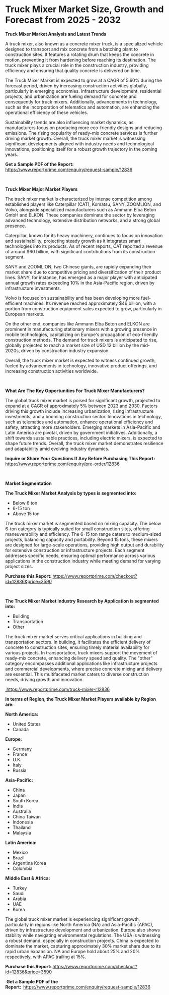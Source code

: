 <p><h1>Truck Mixer Market Size, Growth and Forecast from 2025 - 2032</h1></p><p><strong>Truck Mixer Market Analysis and Latest Trends</strong></p>
<p><p>A truck mixer, also known as a concrete mixer truck, is a specialized vehicle designed to transport and mix concrete from a batching plant to construction sites. It features a rotating drum that keeps the concrete in motion, preventing it from hardening before reaching its destination. The truck mixer plays a crucial role in the construction industry, providing efficiency and ensuring that quality concrete is delivered on time.</p><p>The Truck Mixer Market is expected to grow at a CAGR of 5.60% during the forecast period, driven by increasing construction activities globally, particularly in emerging economies. Infrastructure development, residential projects, and urbanization are fueling demand for concrete and consequently for truck mixers. Additionally, advancements in technology, such as the incorporation of telematics and automation, are enhancing the operational efficiency of these vehicles. </p><p>Sustainability trends are also influencing market dynamics, as manufacturers focus on producing more eco-friendly designs and reducing emissions. The rising popularity of ready-mix concrete services is further driving market growth. Overall, the truck mixer market is witnessing significant developments aligned with industry needs and technological innovations, positioning itself for a robust growth trajectory in the coming years.</p></p>
<p><strong>Get a Sample PDF of the Report:&nbsp;</strong> <a href="https://www.reportprime.com/enquiry/request-sample/12836?utm_campaign=4436&utm_medium=2&utm_source=Github&utm_content=ia&utm_term=17052025&utm_id=truck-mixer">https://www.reportprime.com/enquiry/request-sample/12836</a></p>
<p>&nbsp;</p>
<p><strong>Truck Mixer Major Market Players</strong></p>
<p><p>The truck mixer market is characterized by intense competition among established players like Caterpillar (CAT), Komatsu, SANY, ZOOMLION, and Volvo, alongside specialized manufacturers such as Ammann Elba Beton GmbH and ELKON. These companies dominate the sector by leveraging advanced technology, extensive distribution networks, and a strong global presence.</p><p>Caterpillar, known for its heavy machinery, continues to focus on innovation and sustainability, projecting steady growth as it integrates smart technologies into its products. As of recent reports, CAT reported a revenue of around $60 billion, with significant contributions from its construction segment.</p><p>SANY and ZOOMLION, two Chinese giants, are rapidly expanding their market share due to competitive pricing and diversification of their product lines. SANY, for instance, has emerged as a major player with anticipated annual growth rates exceeding 10% in the Asia-Pacific region, driven by infrastructure investments.</p><p>Volvo is focused on sustainability and has been developing more fuel-efficient machines. Its revenue reached approximately $46 billion, with a portion from construction equipment sales expected to grow, particularly in European markets. </p><p>On the other end, companies like Ammann Elba Beton and ELKON are prominent in manufacturing stationary mixers with a growing presence in mobile technologies, capitalizing on Europe's propagation of eco-friendly construction methods. The demand for truck mixers is anticipated to rise, globally projected to reach a market size of USD 12 billion by the mid-2020s, driven by construction industry expansion.</p><p>Overall, the truck mixer market is expected to witness continued growth, fueled by advancements in technology, innovative product offerings, and increasing construction activities worldwide.</p></p>
<p>&nbsp;</p>
<p><strong>What Are The Key Opportunities For Truck Mixer Manufacturers?</strong></p>
<p><p>The global truck mixer market is poised for significant growth, projected to expand at a CAGR of approximately 5% between 2023 and 2030. Factors driving this growth include increasing urbanization, rising infrastructure investments, and a booming construction sector. Innovations in technology, such as telematics and automation, enhance operational efficiency and safety, attracting more stakeholders. Emerging markets in Asia-Pacific and Latin America are pivotal, driven by government initiatives. Additionally, a shift towards sustainable practices, including electric mixers, is expected to shape future trends. Overall, the truck mixer market demonstrates resilience and adaptability amid evolving industry dynamics.</p></p>
<p><strong>Inquire or Share Your Questions If Any Before Purchasing This Report:</strong> <a href="https://www.reportprime.com/enquiry/pre-order/12836?utm_campaign=4436&utm_medium=2&utm_source=Github&utm_content=ia&utm_term=17052025&utm_id=truck-mixer">https://www.reportprime.com/enquiry/pre-order/12836</a></p>
<p>&nbsp;</p>
<p><strong>Market Segmentation</strong></p>
<p><strong>The Truck Mixer Market Analysis by types is segmented into:</strong></p>
<p><ul><li>Below 6 ton</li><li>6-15 ton</li><li>Above 15 ton</li></ul></p>
<p><p>The truck mixer market is segmented based on mixing capacity. The below 6-ton category is typically suited for small construction sites, offering maneuverability and efficiency. The 6-15 ton range caters to medium-sized projects, balancing capacity and portability. Beyond 15 tons, these mixers are designed for large-scale operations, providing high output and durability for extensive construction or infrastructure projects. Each segment addresses specific needs, ensuring optimal performance across various applications in the construction industry while meeting demand for varying project sizes.</p></p>
<p><strong>Purchase this Report:&nbsp;</strong><a href="https://www.reportprime.com/checkout?id=12836&price=3590&utm_campaign=4436&utm_medium=2&utm_source=Github&utm_content=ia&utm_term=17052025&utm_id=truck-mixer">https://www.reportprime.com/checkout?id=12836&price=3590</a></p>
<p>&nbsp;</p>
<p><strong>The Truck Mixer Market Industry Research by Application is segmented into:</strong></p>
<p><ul><li>Building</li><li>Transportation</li><li>Other</li></ul></p>
<p><p>The truck mixer market serves critical applications in building and transportation sectors. In building, it facilitates the efficient delivery of concrete to construction sites, ensuring timely material availability for various projects. In transportation, truck mixers support the movement of ready-mix concrete, enhancing delivery speed and quality. The "other" category encompasses additional applications like infrastructure projects and commercial developments, where precise concrete mixing and delivery are essential. This multifaceted market caters to diverse construction needs, driving growth and innovation.</p></p>
<p><a href="https://www.reportprime.com/truck-mixer-r12836?utm_campaign=4436&utm_medium=2&utm_source=Github&utm_content=ia&utm_term=17052025&utm_id=truck-mixer">&nbsp;https://www.reportprime.com/truck-mixer-r12836</a></p>
<p><strong>In terms of Region, the Truck Mixer Market Players available by Region are:</strong></p>
<p>
    <p> <strong> North America: </strong>
        <ul>
            <li>United States</li>
            <li>Canada</li>
        </ul>
        </p> 
    <p> <strong> Europe: </strong>
        <ul>
            <li>Germany</li>
            <li>France</li>
            <li>U.K.</li>
            <li>Italy</li>
            <li>Russia</li>
        </ul>
        </p> 
    <p> <strong> Asia-Pacific: </strong>
        <ul>
            <li>China</li>
            <li>Japan</li>
            <li>South Korea</li>
            <li>India</li>
            <li>Australia</li>
            <li>China Taiwan</li>
            <li>Indonesia</li>
            <li>Thailand</li>
            <li>Malaysia</li>
        </ul>
        </p> 
    <p> <strong> Latin America: </strong>
        <ul>
            <li>Mexico</li>
            <li>Brazil</li>
            <li>Argentina Korea</li>
            <li>Colombia</li>
        </ul>
        </p> 
    <p> <strong> Middle East & Africa: </strong>
        <ul>
            <li>Turkey</li>
            <li>Saudi</li>
            <li>Arabia</li>
            <li>UAE</li>
            <li>Korea</li>
        </ul>
    </p>
    </p>
<p><p>The global truck mixer market is experiencing significant growth, particularly in regions like North America (NA) and Asia-Pacific (APAC), driven by infrastructure development and urbanization. Europe also shows stability while navigating environmental regulations. The USA is witnessing a robust demand, especially in construction projects. China is expected to dominate the market, capturing approximately 30% market share due to its rapid urban expansion. NA and Europe hold about 25% and 20% respectively, with APAC trailing at 15%.</p></p>
<p><strong>Purchase this Report: </strong><a href="https://www.reportprime.com/checkout?id=12836&price=3590&utm_campaign=4436&utm_medium=2&utm_source=Github&utm_content=ia&utm_term=17052025&utm_id=truck-mixer">https://www.reportprime.com/checkout?id=12836&price=3590</a></p>
<p>&nbsp;<strong>Get a Sample PDF of the Report:&nbsp;&nbsp;</strong><a href="https://www.reportprime.com/enquiry/request-sample/12836?utm_campaign=4436&utm_medium=2&utm_source=Github&utm_content=ia&utm_term=17052025&utm_id=truck-mixer">https://www.reportprime.com/enquiry/request-sample/12836</a></p>
<p><strong></strong></p>
<p><p></p><p></p><p></p></p>